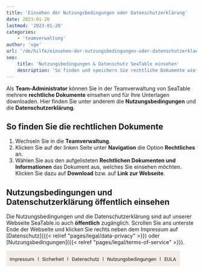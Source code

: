 ```yaml
---
title: 'Einsehen der Nutzungsbedingungen oder Datenschutzerklärung'
date: 2023-01-20
lastmod: '2023-01-20'
categories:
    - 'teamverwaltung'
author: 'vge'
url: '/de/hilfe/einsehen-der-nutzungsbedingungen-oder-datenschutzerklaerung'
seo:
    title: 'Nutzungsbedingungen & Datenschutz SeaTable einsehen'
    description: 'So finden und speichern Sie rechtliche Dokumente wie Nutzungsbedingungen und Datenschutzerklärung in der Teamverwaltung und auf SeaTable.io.'
---
```


Als **Team-Administrator** können Sie in der Teamverwaltung von SeaTable mehrere **rechtliche Dokumente** einsehen und für Ihre Unterlagen downloaden. Hier finden Sie unter anderem die **Nutzungsbedingungen** und die **Datenschutzerklärung**.

## So finden Sie die rechtlichen Dokumente

1. Wechseln Sie in die **Teamverwaltung**.
2. Klicken Sie auf der linken Seite unter **Navigation** die Option **Rechtliches** an.
3. Wählen Sie aus den aufgelisteten **Rechtlichen Dokumenten und Informationen** das Dokument aus, welches Sie einsehen möchten. Klicken Sie dazu auf **Download** bzw. auf **Link zur Webseite**.

## Nutzungsbedingungen und Datenschutzerklärung öffentlich einsehen

Die Nutzungsbedingungen und die Datenschutzerklärung sind auf unserer Webseite SeaTable.io auch **öffentlich** zugänglich. Scrollen Sie ans unterste Ende der Webseite und klicken Sie rechts neben dem Impressum auf [Datenschutz]({{< relref "pages/legal/data-privacy" >}}) oder [Nutzungsbedingungen]({{< relref "pages/legal/terms-of-service" >}}).

![Datenschutz und Nutzungsbedingungen im Footer](images/Datenschutz-und-Nutzungsbedingungen-im-Footer.png)
